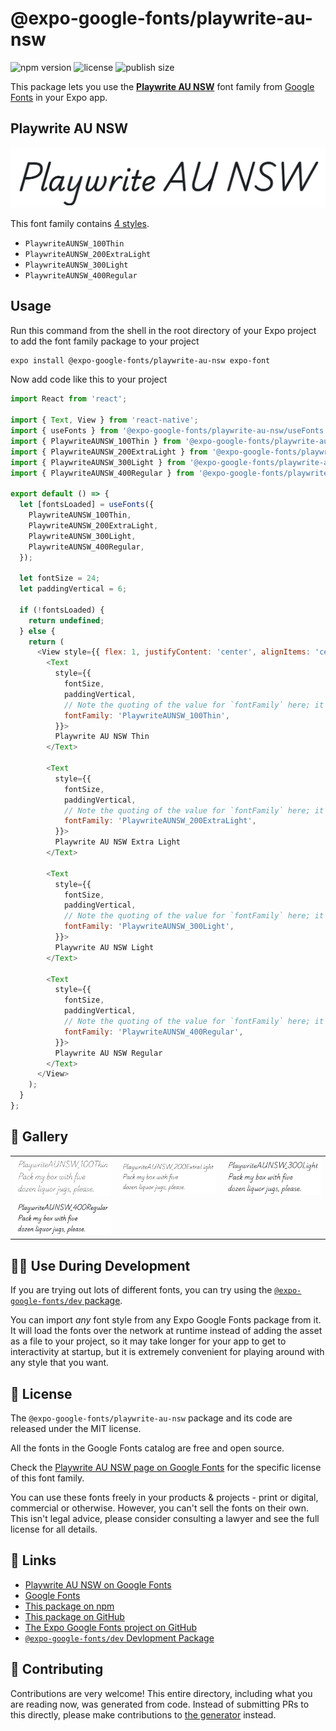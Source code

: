 # @expo-google-fonts/playwrite-au-nsw

![npm version](https://flat.badgen.net/npm/v/@expo-google-fonts/playwrite-au-nsw)
![license](https://flat.badgen.net/github/license/expo/google-fonts)
![publish size](https://flat.badgen.net/packagephobia/install/@expo-google-fonts/playwrite-au-nsw)

This package lets you use the [**Playwrite AU NSW**](https://fonts.google.com/specimen/Playwrite+AU+NSW) font family from [Google Fonts](https://fonts.google.com/) in your Expo app.

## Playwrite AU NSW

![Playwrite AU NSW](./font-family.png)

This font family contains [4 styles](#-gallery).

- `PlaywriteAUNSW_100Thin`
- `PlaywriteAUNSW_200ExtraLight`
- `PlaywriteAUNSW_300Light`
- `PlaywriteAUNSW_400Regular`

## Usage

Run this command from the shell in the root directory of your Expo project to add the font family package to your project
```sh
expo install @expo-google-fonts/playwrite-au-nsw expo-font
```

Now add code like this to your project
```js
import React from 'react';

import { Text, View } from 'react-native';
import { useFonts } from '@expo-google-fonts/playwrite-au-nsw/useFonts';
import { PlaywriteAUNSW_100Thin } from '@expo-google-fonts/playwrite-au-nsw/100Thin';
import { PlaywriteAUNSW_200ExtraLight } from '@expo-google-fonts/playwrite-au-nsw/200ExtraLight';
import { PlaywriteAUNSW_300Light } from '@expo-google-fonts/playwrite-au-nsw/300Light';
import { PlaywriteAUNSW_400Regular } from '@expo-google-fonts/playwrite-au-nsw/400Regular';

export default () => {
  let [fontsLoaded] = useFonts({
    PlaywriteAUNSW_100Thin,
    PlaywriteAUNSW_200ExtraLight,
    PlaywriteAUNSW_300Light,
    PlaywriteAUNSW_400Regular,
  });

  let fontSize = 24;
  let paddingVertical = 6;

  if (!fontsLoaded) {
    return undefined;
  } else {
    return (
      <View style={{ flex: 1, justifyContent: 'center', alignItems: 'center' }}>
        <Text
          style={{
            fontSize,
            paddingVertical,
            // Note the quoting of the value for `fontFamily` here; it expects a string!
            fontFamily: 'PlaywriteAUNSW_100Thin',
          }}>
          Playwrite AU NSW Thin
        </Text>

        <Text
          style={{
            fontSize,
            paddingVertical,
            // Note the quoting of the value for `fontFamily` here; it expects a string!
            fontFamily: 'PlaywriteAUNSW_200ExtraLight',
          }}>
          Playwrite AU NSW Extra Light
        </Text>

        <Text
          style={{
            fontSize,
            paddingVertical,
            // Note the quoting of the value for `fontFamily` here; it expects a string!
            fontFamily: 'PlaywriteAUNSW_300Light',
          }}>
          Playwrite AU NSW Light
        </Text>

        <Text
          style={{
            fontSize,
            paddingVertical,
            // Note the quoting of the value for `fontFamily` here; it expects a string!
            fontFamily: 'PlaywriteAUNSW_400Regular',
          }}>
          Playwrite AU NSW Regular
        </Text>
      </View>
    );
  }
};

```

## 🔡 Gallery


||||
|-|-|-|
|![PlaywriteAUNSW_100Thin](./PlaywriteAUNSW_100Thin.ttf.png)|![PlaywriteAUNSW_200ExtraLight](./PlaywriteAUNSW_200ExtraLight.ttf.png)|![PlaywriteAUNSW_300Light](./PlaywriteAUNSW_300Light.ttf.png)||
|![PlaywriteAUNSW_400Regular](./PlaywriteAUNSW_400Regular.ttf.png)||||


## 👩‍💻 Use During Development

If you are trying out lots of different fonts, you can try using the [`@expo-google-fonts/dev` package](https://github.com/expo/google-fonts/tree/master/font-packages/dev#readme).

You can import *any* font style from any Expo Google Fonts package from it. It will load the fonts
over the network at runtime instead of adding the asset as a file to your project, so it may take longer
for your app to get to interactivity at startup, but it is extremely convenient
for playing around with any style that you want.

## 📖 License

The `@expo-google-fonts/playwrite-au-nsw` package and its code are released under the MIT license.

All the fonts in the Google Fonts catalog are free and open source.

Check the [Playwrite AU NSW page on Google Fonts](https://fonts.google.com/specimen/Playwrite+AU+NSW) for the specific license of this font family.

You can use these fonts freely in your products & projects - print or digital, commercial or otherwise. However, you can't sell the fonts on their own. This isn't legal advice, please consider consulting a lawyer and see the full license for all details.

## 🔗 Links

- [Playwrite AU NSW on Google Fonts](https://fonts.google.com/specimen/Playwrite+AU+NSW)
- [Google Fonts](https://fonts.google.com/)
- [This package on npm](https://www.npmjs.com/package/@expo-google-fonts/playwrite-au-nsw)
- [This package on GitHub](https://github.com/expo/google-fonts/tree/master/font-packages/playwrite-au-nsw)
- [The Expo Google Fonts project on GitHub](https://github.com/expo/google-fonts)
- [`@expo-google-fonts/dev` Devlopment Package](https://github.com/expo/google-fonts/tree/master/font-packages/dev)

## 🤝 Contributing

Contributions are very welcome! This entire directory, including what you are reading now, was generated from code. Instead of submitting PRs to this directly, please make contributions to [the generator](https://github.com/expo/google-fonts/tree/master/packages/generator) instead.

